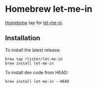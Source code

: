 # Homebrew let-me-in

[Homebrew](https://github.com/Homebrew/homebrew/) tap for
[let-me-in](https://github.com/rlister/let-me-in).

## Installation

To install the latest release:

```
brew tap rlister/let-me-in
brew install let-me-in
```

To install dev code from HEAD:

```
brew install let-me-in --HEAD
```
